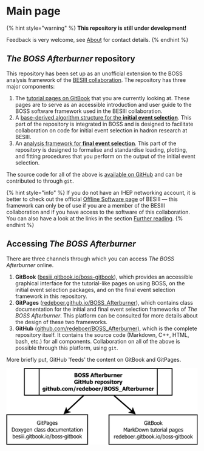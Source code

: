 # Main page

{% hint style="warning" %}
**This repository is still under development!**

Feedback is very welcome, see [About](appendices/about.md) for contact details.
{% endhint %}

## _The BOSS Afterburner_ repository

This repository has been set up as an unofficial extension to the BOSS analysis framework of the [BESIII collaboration](http://bes3.ihep.ac.cn). The repository has three major components:

1. The [tutorial pages on GitBook](https://besiii.gitbook.io/boss-gitbook) that you are currently looking at. These pages are to serve as an accessible introduction and user guide to the BOSS software framework used in the BESIII collaboration.
2. A [base-derived algorithm structure for the **initial event selection**](https://redeboer.github.io/BOSS_Afterburner/group__BOSS.html). This part of the repository is integrated in BOSS and is designed to facilitate collaboration on code for initial event selection in hadron research at BESIII.
3. An [analysis framework for **final event selection**](https://redeboer.github.io/BOSS_Afterburner/group__BOSS__Afterburner.html). This part of the repository is designed to formalise and standardise loading, plotting, and fitting procedures that you perform on the output of the initial event selection.

The source code for all of the above is [available on GitHub](https://github.com/redeboer/BOSS_Afterburner) and can be contributed to through `git`.

{% hint style="info" %}
If you do not have an IHEP networking account, it is better to check out the official [Offline Software page](http://english.ihep.cas.cn/bes/doc/2247.html) of BESIII — this framework can only be of use if you are a member of the BESIII collaboration and if you have access to the software of this collaboration. You can also have a look at the links in the section [Further reading](appendices/references.md).
{% endhint %}

## Accessing _The BOSS Afterburner_

There are three channels through which you can access _The BOSS Afterburner_ online.

1. **GitBook** \([besiii.gitbook.io/boss-gitbook](https://besiii.gitbook.io/boss-gitbook)\), which provides an accessible graphical interface for the tutorial-like pages on using BOSS, on the initial event selection packages, and on the final event selection framework in this repository.
2. **GitPages** \([redeboer.github.io/BOSS\_Afterburner](https://redeboer.github.io/BOSS_Afterburner/)\), which contains class documentation for the initial and final event selection frameworks of _The BOSS Afterburner_. This platform can be consulted for more details about the design of these two frameworks.
3. **GitHub** \([github.com/redeboer/BOSS\_Afterburner](https://github.com/redeboer/BOSS_Afterburner)\), which is the complete repository itself. It contains the source code \(Markdown, C++, HTML, bash, etc.\) for all components. Collaboration on all of the above is possible through this platform, using `git`.

More briefly put, GitHub 'feeds' the content on GitBook and GitPages.

![Means of accessing The BOSS Afterburner](.gitbook/assets/boss_repository.png)

